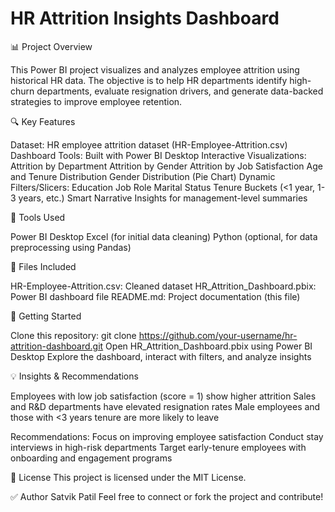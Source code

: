 # HR Attrition Insights Dashboard
📊 Project Overview

This Power BI project visualizes and analyzes employee attrition using historical HR data. The objective is to help HR departments identify high-churn departments, evaluate resignation drivers, and generate data-backed strategies to improve employee retention.

🔍 Key Features

Dataset: HR employee attrition dataset (HR-Employee-Attrition.csv)
Dashboard Tools: Built with Power BI Desktop
Interactive Visualizations:
Attrition by Department
Attrition by Gender
Attrition by Job Satisfaction
Age and Tenure Distribution
Gender Distribution (Pie Chart)
Dynamic Filters/Slicers:
Education
Job Role
Marital Status
Tenure Buckets (<1 year, 1-3 years, etc.)
Smart Narrative Insights for management-level summaries

🧰 Tools Used

Power BI Desktop
Excel (for initial data cleaning)
Python (optional, for data preprocessing using Pandas)

📂 Files Included

HR-Employee-Attrition.csv: Cleaned dataset
HR_Attrition_Dashboard.pbix: Power BI dashboard file
README.md: Project documentation (this file)

🚀 Getting Started

Clone this repository:
git clone https://github.com/your-username/hr-attrition-dashboard.git
Open HR_Attrition_Dashboard.pbix using Power BI Desktop
Explore the dashboard, interact with filters, and analyze insights

💡 Insights & Recommendations

Employees with low job satisfaction (score = 1) show higher attrition
Sales and R&D departments have elevated resignation rates
Male employees and those with <3 years tenure are more likely to leave

Recommendations:
Focus on improving employee satisfaction
Conduct stay interviews in high-risk departments
Target early-tenure employees with onboarding and engagement programs

📌 License
This project is licensed under the MIT License.

✅ Author
Satvik Patil Feel free to connect or fork the project and contribute!

